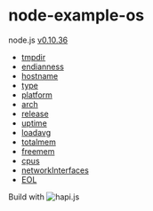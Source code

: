 # node-example-os

node.js [v0.10.36](http://nodejs.org/dist/v0.10.36/)

* [tmpdir](http://node-example-os.azurewebsites.net/tmpdir)
* [endianness](http://node-example-os.azurewebsites.net/endianness)
* [hostname](http://node-example-os.azurewebsites.net/hostname)
* [type](http://node-example-os.azurewebsites.net/type)
* [platform](http://node-example-os.azurewebsites.net/platform)
* [arch](http://node-example-os.azurewebsites.net/arch)
* [release](http://node-example-os.azurewebsites.net/release)
* [uptime](http://node-example-os.azurewebsites.net/uptime)
* [loadavg](http://node-example-os.azurewebsites.net/loadavg)
* [totalmem](http://node-example-os.azurewebsites.net/totalmem)
* [freemem](http://node-example-os.azurewebsites.net/freemem)
* [cpus](http://node-example-os.azurewebsites.net/cpus)
* [networkInterfaces](http://node-example-os.azurewebsites.net/networkInterfaces)
* [EOL](http://node-example-os.azurewebsites.net/EOL)

Build with ![hapi.js](http://i.imgur.com/NWm9qvw.png)
